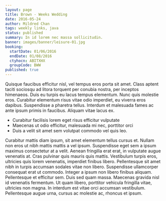 ```yaml
---
layout: page
title: Brown - Weeks Wedding
date: 2016-05-24
author: Mildred Chan
tags: weekly links, java
status: published
summary: In id lorem nec massa sollicitudin.
banner: images/banner/leisure-01.jpg
booking:
  startDate: 01/06/2016
  endDate: 01/08/2016
  ctyhocn: ABITXHX
  groupCode: BWW
published: true
---
```

Quisque faucibus efficitur nisl, vel tempus eros porta sit amet. Class aptent taciti sociosqu ad litora torquent per conubia nostra, per inceptos himenaeos. Duis eu turpis eu lacus tempus elementum. Nunc quis molestie eros. Curabitur elementum risus vitae odio imperdiet, eu viverra eros dapibus. Suspendisse a pharetra tellus. Interdum et malesuada fames ac ante ipsum primis in faucibus. Aliquam vitae lacus ex.

* Curabitur facilisis lorem eget risus efficitur vulputate
* Maecenas ut odio efficitur, malesuada mi nec, porttitor orci
* Duis a velit sit amet sem volutpat commodo vel quis leo.

Curabitur mattis diam ipsum, sit amet elementum tellus cursus et. Nullam non eros ut nibh mattis mattis a vel ipsum. Suspendisse eget sem a ipsum maximus consectetur at a velit. Aenean fringilla erat erat, in vulputate augue venenatis at. Cras pulvinar quis mauris quis mattis. Vestibulum turpis eros, ultricies quis lorem venenatis, imperdiet finibus libero. Pellentesque sit amet nibh in turpis accumsan sodales vitae non libero. Suspendisse ullamcorper consequat erat ut commodo. Integer a ipsum non libero finibus aliquam. Pellentesque et efficitur sem. Duis sed quam massa. Maecenas gravida nisl id venenatis fermentum. Ut quam libero, porttitor vehicula fringilla vitae, ultricies non magna. In interdum est vitae orci accumsan vestibulum. Pellentesque augue urna, cursus ac molestie ac, rhoncus et ipsum.
